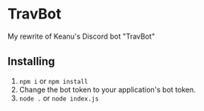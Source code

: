 # TravBot
My rewrite of Keanu's Discord bot "TravBot"

## Installing
1. `npm i` or `npm install`
2. Change the bot token to your application's bot token.
3. `node .` or `node index.js`
